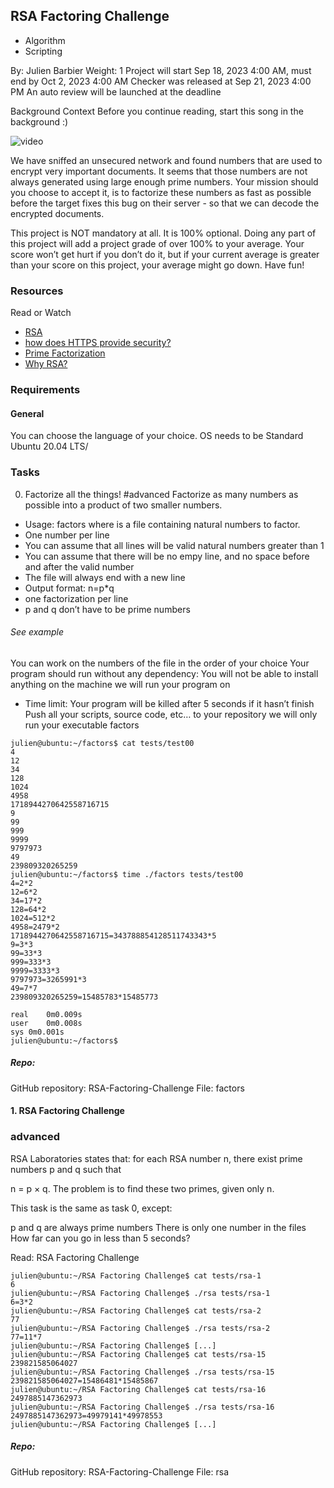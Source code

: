 ## RSA Factoring Challenge
 - Algorithm
 - Scripting

  By: Julien Barbier
 Weight: 1
 Project will start Sep 18, 2023 4:00 AM, must end by Oct 2, 2023 4:00 AM
 Checker was released at Sep 21, 2023 4:00 PM
 An auto review will be launched at the deadline

 Background Context
Before you continue reading, start this song in the background :)

![video](https://youtu.be/tGSUjuSBt1A)


We have sniffed an unsecured network and found numbers that are used to encrypt very important documents. It seems that those numbers are not always generated using large enough prime numbers. Your mission should you choose to accept it, is to factorize these numbers as fast as possible before the target fixes this bug on their server - so that we can decode the encrypted documents.

This project is NOT mandatory at all. It is 100% optional. Doing any part of this project will add a project grade of over 100% to your average. Your score won’t get hurt if you don’t do it, but if your current average is greater than your score on this project, your average might go down. Have fun!

### Resources
Read or Watch
- [RSA](https://intranet.alxswe.com/rltoken/VvijGiyWnPt8LDZjICgl1w)
- [how does HTTPS provide security?](https://intranet.alxswe.com/rltoken/vNd9XWDEu1mgexyIGDMaXQ)
- [Prime Factorization](https://intranet.alxswe.com/rltoken/kYixcru2uFRtLzb29NjiHg)
- [Why RSA?](https://intranet.alxswe.com/rltoken/JM9Zrnja-XCQwm5kEzr_xA)


### Requirements
#### General
You can choose the language of your choice.
OS needs to be Standard Ubuntu 20.04 LTS/

### Tasks
0. Factorize all the things!
#advanced
Factorize as many numbers as possible into a product of two smaller numbers.

- Usage: factors <file>
where <file> is a file containing natural numbers to factor.
- One number per line
- You can assume that all lines will be valid natural numbers greater than 1
- You can assume that there will be no empy line, and no space before and after the valid number
- The file will always end with a new line
- Output format: n=p*q
- one factorization per line
- p and q don’t have to be prime numbers

###### See example
You can work on the numbers of the file in the order of your choice
Your program should run without any dependency: You will not be able to install anything on the machine we will run your program on
 - Time limit: Your program will be killed after 5 seconds if it hasn’t finish
Push all your scripts, source code, etc… to your repository
we will only run your executable factors
```
julien@ubuntu:~/factors$ cat tests/test00 
4
12
34
128
1024
4958
1718944270642558716715
9
99
999
9999
9797973
49
239809320265259
julien@ubuntu:~/factors$ time ./factors tests/test00
4=2*2
12=6*2
34=17*2
128=64*2
1024=512*2
4958=2479*2
1718944270642558716715=343788854128511743343*5
9=3*3
99=33*3
999=333*3
9999=3333*3
9797973=3265991*3
49=7*7
239809320265259=15485783*15485773

real    0m0.009s
user    0m0.008s
sys 0m0.001s
julien@ubuntu:~/factors$
``` 
##### Repo:
GitHub repository: RSA-Factoring-Challenge
File: factors


#### 1. RSA Factoring Challenge
### advanced
RSA Laboratories states that: for each RSA number n, there exist prime numbers p and q such that

n = p × q. The problem is to find these two primes, given only n.

This task is the same as task 0, except:

p and q are always prime numbers
There is only one number in the files
How far can you go in less than 5 seconds?

Read: RSA Factoring Challenge
``` 
julien@ubuntu:~/RSA Factoring Challenge$ cat tests/rsa-1
6
julien@ubuntu:~/RSA Factoring Challenge$ ./rsa tests/rsa-1
6=3*2
julien@ubuntu:~/RSA Factoring Challenge$ cat tests/rsa-2
77
julien@ubuntu:~/RSA Factoring Challenge$ ./rsa tests/rsa-2
77=11*7
julien@ubuntu:~/RSA Factoring Challenge$ [...]  
julien@ubuntu:~/RSA Factoring Challenge$ cat tests/rsa-15
239821585064027
julien@ubuntu:~/RSA Factoring Challenge$ ./rsa tests/rsa-15 
239821585064027=15486481*15485867
julien@ubuntu:~/RSA Factoring Challenge$ cat tests/rsa-16
2497885147362973
julien@ubuntu:~/RSA Factoring Challenge$ ./rsa tests/rsa-16
2497885147362973=49979141*49978553
julien@ubuntu:~/RSA Factoring Challenge$ [...]
```
##### Repo:

GitHub repository: RSA-Factoring-Challenge
File: rsa